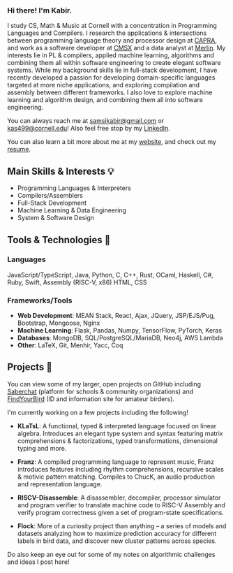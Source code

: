 ### Hi there! I'm Kabir.

I study CS, Math & Music at Cornell with a concentration in Programming Languages and Compilers. I research the applications \& intersections between programming language theory and processor design at <a href="https://capra.cs.cornell.edu/" target="_blank">CAPRA</a>, and work as a software developer at <a href="https://www.cs.cornell.edu/projects/cms/cmsx/" target="_blank">CMSX</a> and a data analyst at <a href="https://merlin.allaboutbirds.org/" target="_blank">Merlin</a>. My interests lie in PL & compilers, applied machine learning, algorithms and combining them all within software engineering to create elegant software systems. While my background skills lie in full-stack development, I have recently developed a passion for developing domain-specific languages targeted at more niche applications, and exploring compilation and assembly between different frameworks. I also love to explore machine learning and algorithm design, and combining them all into software engineering.

You can always reach me at <a href="mailto:samsikabir@gmail.com" target="_blank">samsikabir@gmail.com</a> or <a href="mailto:kas499@cornell.edu" target="_blank">kas499@cornell.edu</a>! Also feel free stop by my <a href="https://www.linkedin.com/in/kabir-samsi/" target="_blank">LinkedIn</a>.

You can also learn a bit more about me at my <a href="https://kabirsamsi.com" target="_blank">website</a>, and check out my <a href="https://kabirsamsi.com/resume-2024.pdf">resume</a>.

## Main Skills & Interests 💡
- Programming Languages \& Interpreters
- Compilers/Assemblers
- Full-Stack Development
- Machine Learning \& Data Engineering
- System \& Software Design

## Tools & Technologies 🔧
  ### Languages
  JavaScript/TypeScript, Java, Python, C, C++, Rust, OCaml, Haskell, C#, Ruby, Swift, Assembly (RISC-V, x86) HTML, CSS

### Frameworks/Tools
  - **Web Development**: MEAN Stack, React, Ajax, JQuery, JSP/EJS/Pug, Bootstrap, Mongoose, Nginx
  - **Machine Learning**: Flask, Pandas, Numpy, TensorFlow, PyTorch, Keras
  - **Databases**: MongoDB, SQL/PostgreSQL/MariaDB, Neo4j, AWS Lambda
  - **Other**: LaTeX, Git, Menhir, Yacc, Coq

## Projects 🌱
You can view some of my larger, open projects on GitHub including <a href="https://github.com/Saberchat/saberchat" target="_blank">Saberchat</a> (platform for schools & community organizations) and <a href="https://github.com/KabirSamsi/find-your-bird/" target="_blank">FindYourBird</a> (ID and information site for amateur birders).

I'm currently working on a few projects including the following!

- **KLaTsL**: A functional, typed & interpreted language focused on linear algebra. Introduces an elegant type system and syntax featuring matrix comprehensions & factorizations, typed transformations, dimensional typing and more.

- **Franz**: A compiled programming language to represent music, Franz introduces features including rhythm comprehensions, recursive scales \& motivic pattern matching. Compiles to ChucK, an audio production and representation language.

- **RISCV-Disassemble**: A disassembler, decompiler, processor simulator and program verifier to translate machine code to RISC-V Assembly and verify program correctness given a set of program-state specifications.

- **Flock**: More of a curiosity project than anything – a series of models and datasets analyzing how to maximize prediction accuracy for different labels in bird data, and discover new cluster patterns across species.

Do also keep an eye out for some of my notes on algorithmic challenges and ideas I post here!
